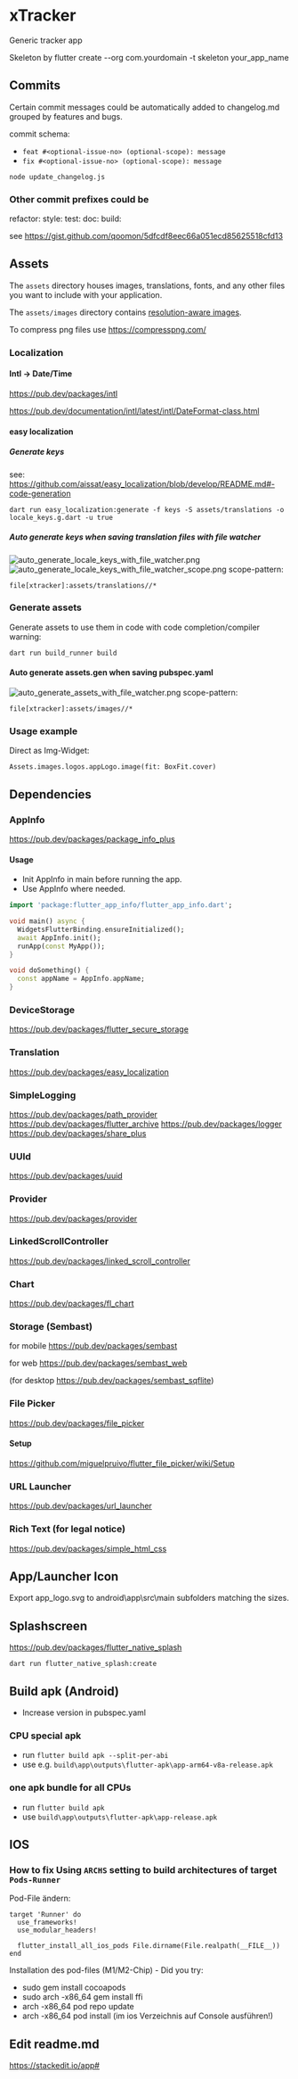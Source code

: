 # xTracker

Generic tracker app

Skeleton by flutter create --org com.yourdomain -t skeleton your_app_name

## Commits

Certain commit messages could be automatically added to changelog.md grouped by features and bugs.

commit schema:

- ```feat #<optional-issue-no> (optional-scope): message```
- ```fix #<optional-issue-no> (optional-scope): message```

```shell
node update_changelog.js
```

### Other commit prefixes could be

refactor:
style:
test:
doc:
build:

see
https://gist.github.com/qoomon/5dfcdf8eec66a051ecd85625518cfd13

## Assets

The `assets` directory houses images, translations, fonts, and any other files you want to
include with your application.

The `assets/images` directory contains [resolution-aware
images](https://flutter.dev/to/resolution-aware-images).

To compress png files use https://compresspng.com/

### Localization

#### Intl -> Date/Time

https://pub.dev/packages/intl

https://pub.dev/documentation/intl/latest/intl/DateFormat-class.html

#### easy localization

##### Generate keys

see: https://github.com/aissat/easy_localization/blob/develop/README.md#-code-generation

```shell
dart run easy_localization:generate -f keys -S assets/translations -o locale_keys.g.dart -u true
```

##### Auto generate keys when saving translation files with file watcher

![auto_generate_locale_keys_with_file_watcher.png](auto_generate_locale_keys_with_file_watcher.png)
![auto_generate_locale_keys_with_file_watcher_scope.png](auto_generate_locale_keys_with_file_watcher_scope.png)
scope-pattern:

```text
file[xtracker]:assets/translations//*
```

### Generate assets

Generate assets to use them in code with code completion/compiler warning:

```shell
dart run build_runner build
```

#### Auto generate assets.gen when saving pubspec.yaml

![auto_generate_assets_with_file_watcher.png](auto_generate_assets_with_file_watcher.png)
scope-pattern:

```text
file[xtracker]:assets/images//*
```

### Usage example

Direct as Img-Widget:

```flutter
Assets.images.logos.appLogo.image(fit: BoxFit.cover)
```

## Dependencies

### AppInfo

https://pub.dev/packages/package_info_plus

#### Usage

- Init AppInfo in main before running the app.
- Use AppInfo where needed.

```dart
import 'package:flutter_app_info/flutter_app_info.dart';

void main() async {
  WidgetsFlutterBinding.ensureInitialized();
  await AppInfo.init();
  runApp(const MyApp());
}

void doSomething() {
  const appName = AppInfo.appName;
}
```

### DeviceStorage

https://pub.dev/packages/flutter_secure_storage

### Translation

https://pub.dev/packages/easy_localization

### SimpleLogging

https://pub.dev/packages/path_provider
https://pub.dev/packages/flutter_archive
https://pub.dev/packages/logger
https://pub.dev/packages/share_plus

### UUId

https://pub.dev/packages/uuid

### Provider

https://pub.dev/packages/provider

### LinkedScrollController

https://pub.dev/packages/linked_scroll_controller

### Chart

https://pub.dev/packages/fl_chart

### Storage (Sembast)

for mobile
https://pub.dev/packages/sembast

for web
https://pub.dev/packages/sembast_web

(for desktop
https://pub.dev/packages/sembast_sqflite)

### File Picker

https://pub.dev/packages/file_picker

#### Setup

https://github.com/miguelpruivo/flutter_file_picker/wiki/Setup

### URL Launcher

https://pub.dev/packages/url_launcher

### Rich Text (for legal notice)

https://pub.dev/packages/simple_html_css

## App/Launcher Icon

Export app_logo.svg to android\app\src\main subfolders matching the sizes.

## Splashscreen

https://pub.dev/packages/flutter_native_splash

```shell
dart run flutter_native_splash:create
```

## Build apk (Android)

- Increase version in pubspec.yaml

### CPU special apk

- run `flutter build apk --split-per-abi`
- use e.g. `build\app\outputs\flutter-apk\app-arm64-v8a-release.apk`

### one apk bundle for all CPUs

- run `flutter build apk`
- use `build\app\outputs\flutter-apk\app-release.apk`

## IOS

### How to fix Using `ARCHS` setting to build architectures of target `Pods-Runner`

Pod-File ändern:

```
target 'Runner' do
  use_frameworks!
  use_modular_headers!

  flutter_install_all_ios_pods File.dirname(File.realpath(__FILE__))
end
```

Installation des pod-files (M1/M2-Chip) - Did you try:

- sudo gem install cocoapods
- sudo arch -x86_64 gem install ffi
- arch -x86_64 pod repo update
- arch -x86_64 pod install (im ios Verzeichnis auf Console ausführen!)

## Edit readme.md

https://stackedit.io/app#